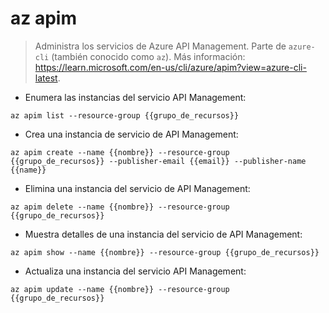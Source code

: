 # az apim

> Administra los servicios de Azure API Management.
> Parte de `azure-cli` (también conocido como `az`).
> Más información: <https://learn.microsoft.com/en-us/cli/azure/apim?view=azure-cli-latest>.

- Enumera las instancias del servicio API Management:

`az apim list --resource-group {{grupo_de_recursos}}`

- Crea una instancia de servicio de API Management:

`az apim create --name {{nombre}} --resource-group {{grupo_de_recursos}} --publisher-email {{email}} --publisher-name {{name}}`

- Elimina una instancia del servicio de API Management:

`az apim delete --name {{nombre}} --resource-group {{grupo_de_recursos}}`

- Muestra detalles de una instancia del servicio de API Management:

`az apim show --name {{nombre}} --resource-group {{grupo_de_recursos}}`

- Actualiza una instancia del servicio API Management:

`az apim update --name {{nombre}} --resource-group {{grupo_de_recursos}}`
